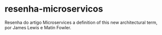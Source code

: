 # resenha-microservicos
Resenha do artigo Microservices a definition of this new architectural term, por James Lewis e Matin Fowler.
